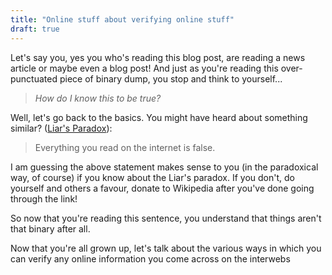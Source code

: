 ```yaml
---
title: "Online stuff about verifying online stuff"
draft: true
---
```



Let's say you, yes you who's reading this blog post, are reading a news article or maybe even a blog post! And just as you're reading this over-punctuated piece of binary dump, you stop and think to yourself...

> *How do I know this to be true?*

Well, let's go back to the basics. You might have heard about something similar? ([Liar's Paradox](https://en.wikipedia.org/wiki/Liar_paradox)):
> Everything you read on the internet is false.

I am guessing the above statement makes sense to you (in the paradoxical way, of course) if you know about the Liar's paradox. If you don't, do yourself and others a favour, donate to Wikipedia after you've done going through the link!

So now that you're reading this sentence, you understand that things aren't that binary after all.

Now that you're all grown up, let's talk about the various ways in which you can verify any online information you come across on the interwebs
